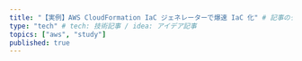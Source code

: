 ```yaml
---
title: "【実例】AWS CloudFormation IaC ジェネレーターで爆速 IaC 化" # 記事のタイトル
type: "tech" # tech: 技術記事 / idea: アイデア記事
topics: ["aws", "study"]
published: true
---
```


